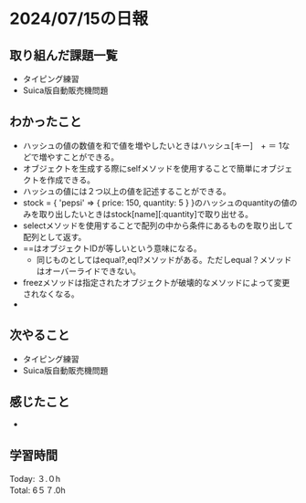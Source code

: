 # 2024/07/15の日報
## 取り組んだ課題一覧
* タイピング練習
* Suica版自動販売機問題
## わかったこと
* ハッシュの値の数値を和で値を増やしたいときはハッシュ[キー]　+ ＝ 1などで増やすことができる。
* オブジェクトを生成する際にselfメソッドを使用することで簡単にオブジェクトを作成できる。
* ハッシュの値には２つ以上の値を記述することができる。
* stock = { 'pepsi' => { price: 150, quantity: 5 } }のハッシュのquantityの値のみを取り出したいときはstock[name][:quantity]で取り出せる。
* selectメソッドを使用することで配列の中から条件にあるものを取り出して配列として返す。
* ==はオブジェクトIDが等しいという意味になる。
  *  同じものとしてはequal?,eql?メソッドがある。ただしequal？メソッドはオーバーライドできない。
*  freezメソッドは指定されたオブジェクトが破壊的なメソッドによって変更されなくなる。
*     
## 次やること
* タイピング練習
* Suica版自動販売機問題
## 感じたこと
* 
## 学習時間
Today: ３.０h<br>
Total: 6５７.0h
